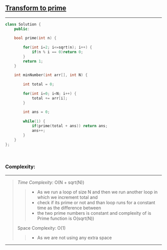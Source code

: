 ## [Transform to prime](https://www.geeksforgeeks.org/problems/transform-to-prime4635/1) 
------------------------------

```cpp
class Solution {
    public:
     
    bool prime(int n) {
            
        for(int i=2; i<=sqrt(n); i++) {
            if(n % i == 0)return 0;
        }
        return 1;
    }
    
    int minNumber(int arr[], int N) {
        
        int total = 0;
        
        for(int i=0; i<N; i++) {
            total += arr[i];
        }
        
        int ans = 0;
        
        while(1) {
            if(prime(total + ans)) return ans;
            ans++;
        }
    }
};

```


<br>

### Complexity:
-----------------------------------------
> <em> Time Complexity:</em>  O(N + sqrt(N))
>> - As we run a loop of size N and then we run another loop in which we increment total and
>> - check if its prime or not and than loop runs for a constant time as the difference between
>> - the two prime numbers is constant and complexity of is Prime function is O(sqrt(N))
>   
> Space Complexity: O(1)
>> - As we are not using any extra space
>
----------------------------------------- 
